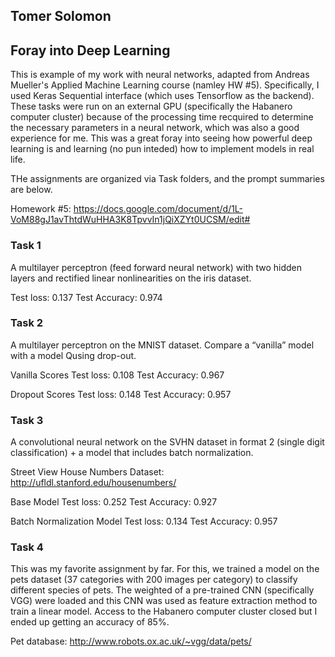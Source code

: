 ## Tomer Solomon
## Foray into Deep Learning 

This is example of my work with neural networks, adapted from Andreas Mueller's Applied Machine Learning course (namley HW #5). Specifically, I used Keras Sequential interface (which uses Tensorflow as the backend). These tasks were run on an external GPU (specifically the Habanero computer cluster) because of the processing time recquired to determine the necessary parameters in a neural network, which was also a good experience for me. This was a great foray into seeing how powerful deep learning is and learning (no pun inteded) how to implement models in real life. 

THe assignments are organized via Task folders, and the prompt summaries are below. 

Homework #5: https://docs.google.com/document/d/1L-VoM88gJ1avThtdWuHHA3K8TpvvIn1jQiXZYt0UCSM/edit# 

### Task 1

A multilayer perceptron (feed forward neural network) with two hidden layers and rectified linear nonlinearities on the iris dataset. 

Test loss: 0.137
Test Accuracy: 0.974

### Task 2

A multilayer perceptron on the MNIST dataset. Compare a “vanilla” model with a model Qusing drop-out.

Vanilla Scores
Test loss: 0.108
Test Accuracy: 0.967

Dropout Scores
Test loss: 0.148
Test Accuracy: 0.957

### Task 3

A convolutional neural network on the SVHN dataset in format 2 (single digit classification) + a model that includes batch normalization.

Street View House Numbers Dataset: http://ufldl.stanford.edu/housenumbers/ 

Base Model
Test loss: 0.252
Test Accuracy: 0.927

Batch Normalization Model
Test loss: 0.134
Test Accuracy: 0.957


### Task 4

This was my favorite assignment by far. For this, we trained a model on the pets dataset (37 categories with 200 images per category) to classify different species of pets. The weighted of a pre-trained CNN (specifically VGG) were loaded and this CNN was used as feature extraction method to train a linear model. Access to the Habanero computer cluster closed but I ended up getting an accuracy of 85%.

Pet database: http://www.robots.ox.ac.uk/~vgg/data/pets/




